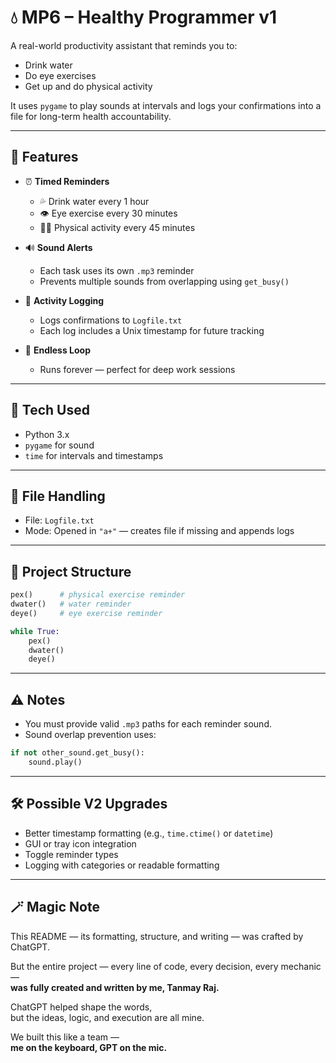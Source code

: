 # 💧 MP6 – Healthy Programmer v1

A real-world productivity assistant that reminds you to:
- Drink water
- Do eye exercises
- Get up and do physical activity

It uses `pygame` to play sounds at intervals and logs your confirmations into a file for long-term health accountability.

---

## 🧠 Features

- ⏰ **Timed Reminders**
  - 💦 Drink water every 1 hour
  - 👁️ Eye exercise every 30 minutes
  - 🏃‍♂️ Physical activity every 45 minutes

- 🔊 **Sound Alerts**
  - Each task uses its own `.mp3` reminder
  - Prevents multiple sounds from overlapping using `get_busy()`

- 📁 **Activity Logging**
  - Logs confirmations to `Logfile.txt`
  - Each log includes a Unix timestamp for future tracking

- 🔁 **Endless Loop**
  - Runs forever — perfect for deep work sessions

---

## 🧪 Tech Used

- Python 3.x
- `pygame` for sound
- `time` for intervals and timestamps

---

## 🔐 File Handling

- File: `Logfile.txt`
- Mode: Opened in `"a+"` — creates file if missing and appends logs

---

## 🧱 Project Structure

```python
pex()      # physical exercise reminder
dwater()   # water reminder
deye()     # eye exercise reminder

while True:
    pex()
    dwater()
    deye()
```

---

## ⚠️ Notes

- You must provide valid `.mp3` paths for each reminder sound.
- Sound overlap prevention uses:
```python
if not other_sound.get_busy():
    sound.play()
```

---

## 🛠️ Possible V2 Upgrades

- Better timestamp formatting (e.g., `time.ctime()` or `datetime`)
- GUI or tray icon integration
- Toggle reminder types
- Logging with categories or readable formatting

---

## 🪄 Magic Note

This README — its formatting, structure, and writing — was crafted by ChatGPT.

But the entire project — every line of code, every decision, every mechanic —  
**was fully created and written by me, Tanmay Raj.**

ChatGPT helped shape the words,  
but the ideas, logic, and execution are all mine.

We built this like a team —  
**me on the keyboard, GPT on the mic.**
